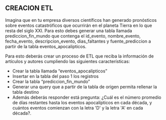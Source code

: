## CREACION ETL

Imagina que en tu empresa diversos científicos han generado pronósticos sobre eventos catastróficos que ocurrirán en el planeta Tierra en lo que resta del siglo XXI. Para esto debes generar una tabla llamada prediccion_fin_mundo que contenga el id_evento, nombre_evento, fecha_evento, descripcion_evento, dias_faltantes y fuente_prediccion  a partir de la tabla eventos_apocalipticos.

Para esto deberás crear un proceso de ETL que reciba la información de artículos y autores cumpliendo las siguientes características:

- Crear la tabla llamada “eventos_apocalipticos”
- Insertar en la tabla del paso 1 los registros
- Crear la tabla “prediccion_fin_mundo”
- Generar una query que a partir de la tabla de origen permita rellenar la tabla destino
- Además deberás responder está pregunta: ¿Cuál es el número promedio de días restantes hasta los eventos apocalípticos en cada década, y cuántos eventos comienzan con la letra 'D' y la letra 'A' en cada década?.
